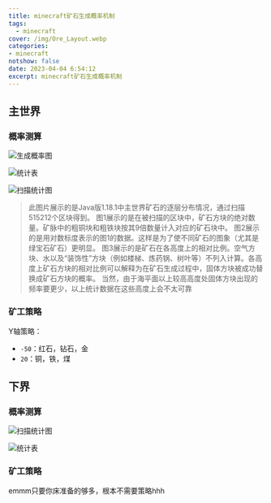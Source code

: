 ```yaml
---
title: minecraft矿石生成概率机制
tags:
  - minecraft
cover: /img/Ore_Layout.webp
categories:
- minecraft
notshow: false
date: 2023-04-04 6:54:12
excerpt: minecraft矿石生成概率机制
---
```

## 主世界
### 概率测算
![生成概率图](1.18_ore_distribution.webp)

![统计表](QQ截图20230404170706.png)

![扫描统计图](OreDistribution_1-18-1_Simplified.webp)

> 此图片展示的是Java版1.18.1中主世界矿石的逐层分布情况，通过扫描515212个区块得到。
> 图1展示的是在被扫描的区块中，矿石方块的绝对数量。矿脉中的粗铜块和粗铁块按其9倍数量计入对应的矿石块中。
> 图2展示的是用对数标度表示的图1的数据。这样是为了使不同矿石的图象（尤其是绿宝石矿石）更明显。
> 图3展示的是矿石在各高度上的相对比例。空气方块、水以及“装饰性”方块（例如楼梯、炼药锅、树叶等）不列入计算。各高度上矿石方块的相对比例可以解释为在矿石生成过程中，固体方块被成功替换成矿石方块的概率。
> 当然，由于海平面以上较高高度处固体方块出现的频率要更少，以上统计数据在这些高度上会不太可靠

### 矿工策略

Y轴策略：
+ `-50`：红石，钻石，金
+ `20`：铜，铁，煤


## 下界
### 概率测算
![扫描统计图](Ancient_Debris_Spawn_Rate_Per_Layer.webp)

![统计表](QQ截图20230404170559.png)

### 矿工策略
emmm只要你床准备的够多，根本不需要策略hhh
